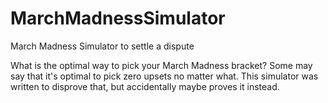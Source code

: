# MarchMadnessSimulator
March Madness Simulator to settle a dispute

What is the optimal way to pick your March Madness bracket? Some may say that it's optimal to pick zero upsets no matter what.
This simulator was written to disprove that, but accidentally maybe proves it instead. 
